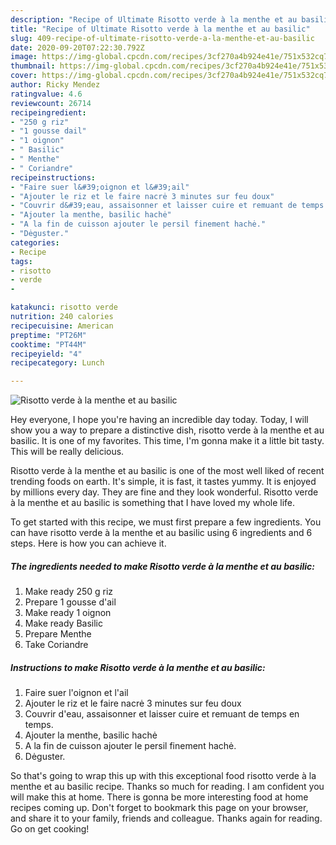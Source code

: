 ```yaml
---
description: "Recipe of Ultimate Risotto verde à la menthe et au basilic"
title: "Recipe of Ultimate Risotto verde à la menthe et au basilic"
slug: 409-recipe-of-ultimate-risotto-verde-a-la-menthe-et-au-basilic
date: 2020-09-20T07:22:30.792Z
image: https://img-global.cpcdn.com/recipes/3cf270a4b924e41e/751x532cq70/risotto-verde-a-la-menthe-et-au-basilic-photo-principale-de-la-recette.jpg
thumbnail: https://img-global.cpcdn.com/recipes/3cf270a4b924e41e/751x532cq70/risotto-verde-a-la-menthe-et-au-basilic-photo-principale-de-la-recette.jpg
cover: https://img-global.cpcdn.com/recipes/3cf270a4b924e41e/751x532cq70/risotto-verde-a-la-menthe-et-au-basilic-photo-principale-de-la-recette.jpg
author: Ricky Mendez
ratingvalue: 4.6
reviewcount: 26714
recipeingredient:
- "250 g riz"
- "1 gousse dail"
- "1 oignon"
- " Basilic"
- " Menthe"
- " Coriandre"
recipeinstructions:
- "Faire suer l&#39;oignon et l&#39;ail"
- "Ajouter le riz et le faire nacrė 3 minutes sur feu doux"
- "Couvrir d&#39;eau, assaisonner et laisser cuire et remuant de temps en temps."
- "Ajouter la menthe, basilic hachė"
- "A la fin de cuisson ajouter le persil finement hachė."
- "Dėguster."
categories:
- Recipe
tags:
- risotto
- verde
- 

katakunci: risotto verde  
nutrition: 240 calories
recipecuisine: American
preptime: "PT26M"
cooktime: "PT44M"
recipeyield: "4"
recipecategory: Lunch

---
```



![Risotto verde à la menthe et au basilic](https://img-global.cpcdn.com/recipes/3cf270a4b924e41e/751x532cq70/risotto-verde-a-la-menthe-et-au-basilic-photo-principale-de-la-recette.jpg)

Hey everyone, I hope you're having an incredible day today. Today, I will show you a way to prepare a distinctive dish, risotto verde à la menthe et au basilic. It is one of my favorites. This time, I'm gonna make it a little bit tasty. This will be really delicious.



Risotto verde à la menthe et au basilic is one of the most well liked of recent trending foods on earth. It's simple, it is fast, it tastes yummy. It is enjoyed by millions every day. They are fine and they look wonderful. Risotto verde à la menthe et au basilic is something that I have loved my whole life.


To get started with this recipe, we must first prepare a few ingredients. You can have risotto verde à la menthe et au basilic using 6 ingredients and 6 steps. Here is how you can achieve it.

<!--inarticleads1-->

##### The ingredients needed to make Risotto verde à la menthe et au basilic:

1. Make ready 250 g riz
1. Prepare 1 gousse d&#39;ail
1. Make ready 1 oignon
1. Make ready  Basilic
1. Prepare  Menthe
1. Take  Coriandre




<!--inarticleads2-->

##### Instructions to make Risotto verde à la menthe et au basilic:

1. Faire suer l&#39;oignon et l&#39;ail
1. Ajouter le riz et le faire nacrė 3 minutes sur feu doux
1. Couvrir d&#39;eau, assaisonner et laisser cuire et remuant de temps en temps.
1. Ajouter la menthe, basilic hachė
1. A la fin de cuisson ajouter le persil finement hachė.
1. Dėguster.




So that's going to wrap this up with this exceptional food risotto verde à la menthe et au basilic recipe. Thanks so much for reading. I am confident you will make this at home. There is gonna be more interesting food at home recipes coming up. Don't forget to bookmark this page on your browser, and share it to your family, friends and colleague. Thanks again for reading. Go on get cooking!
